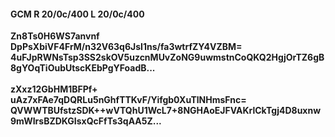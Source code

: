 #### GCM R 20/0c/400 L 20/0c/400
**Zn8Ts0H6WS7anvnf**<br/>**DpPsXbiVF4FrM/n32V63q6JsI1ns/fa3wtrfZY4VZBM=**<br/>**4uFJpRWNsTsp3SS2skOV5uzcnMUvZoNG9uwmstnCoQKQ2HgjOrTZ6gB8gYOqTiOubUtscKEbPgYFoadB...**<br/><br/>
**zXxz12GbHM1BFPf+**<br/>**uAz7xFAe7qDQRLu5nGhfTTKvF/Yifgb0XuTlNHmsFnc=**<br/>**QVWWTBUfstzSDK++wVTQhU1WcL7+8NGHAoEJFVAKrlCkTgj4D8uxnw9mWIrsBZDKGIsxQcFfTs3qAA5Z...**